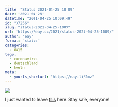 ```yaml
---
title: "Status 2021-04-25 10:09"
date: "2021-04-25"
datetime: "2021-04-25 10:09:49"
id: "37256"
slug: "status-2021-04-25-1009"
url: "https://eay.cc/2021/status-2021-04-25-1009/"
author: "eay"
format: "status"
categories:
  - 0815
tags:
  - coronavirus
  - deutschland
  - koeln
meta:
  - yourls_shorturl: "https://eay.li/2mz"
---
```


![](https://eay.cc/uploads/2021/inzidenz-koeln.png)

I just wanted to leave [this](https://eay.cc/2021/covid-19-inzidenz-widget-fuer-ios-in-deutschland/) here. Stay safe, everyone!
